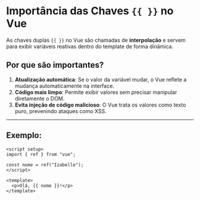 # Importância das Chaves `{{ }}` no Vue

As chaves duplas `{{ }}` no Vue são chamadas de **interpolação** e servem para exibir variáveis reativas dentro do template de forma dinâmica.

## Por que são importantes?

1. **Atualização automática**: Se o valor da variável mudar, o Vue reflete a mudança automaticamente na interface.
2. **Código mais limpo**: Permite exibir valores sem precisar manipular diretamente o DOM.
3. **Evita injeção de código malicioso**: O Vue trata os valores como texto puro, prevenindo ataques como XSS.

---

## Exemplo:

```vue
<script setup>
import { ref } from "vue";

const nome = ref("Izabelle");
</script>

<template>
  <p>Olá, {{ nome }}!</p>
</template>
```
